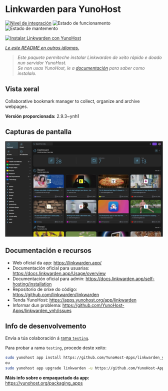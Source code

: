 <!--
NOTA: Este README foi creado automáticamente por <https://github.com/YunoHost/apps/tree/master/tools/readme_generator>
NON debe editarse manualmente.
-->

# Linkwarden para YunoHost

[![Nivel de integración](https://apps.yunohost.org/badge/integration/linkwarden)](https://ci-apps.yunohost.org/ci/apps/linkwarden/)
![Estado de funcionamento](https://apps.yunohost.org/badge/state/linkwarden)
![Estado de mantemento](https://apps.yunohost.org/badge/maintained/linkwarden)

[![Instalar Linkwarden con YunoHost](https://install-app.yunohost.org/install-with-yunohost.svg)](https://install-app.yunohost.org/?app=linkwarden)

*[Le este README en outros idiomas.](./ALL_README.md)*

> *Este paquete permíteche instalar Linkwarden de xeito rápido e doado nun servidor YunoHost.*  
> *Se non usas YunoHost, le a [documentación](https://yunohost.org/install) para saber como instalalo.*

## Vista xeral

Collaborative bookmark manager to collect, organize and archive webpages.


**Versión proporcionada:** 2.9.3~ynh1

## Capturas de pantalla

![Captura de pantalla de Linkwarden](./doc/screenshots/dashboard.jpg)

## Documentación e recursos

- Web oficial da app: <https://linkwarden.app/>
- Documentación oficial para usuarias: <https://docs.linkwarden.app/Usage/overview>
- Documentación oficial para admin: <https://docs.linkwarden.app/self-hosting/installation>
- Repositorio de orixe do código: <https://github.com/linkwarden/linkwarden>
- Tenda YunoHost: <https://apps.yunohost.org/app/linkwarden>
- Informar dun problema: <https://github.com/YunoHost-Apps/linkwarden_ynh/issues>

## Info de desenvolvemento

Envía a túa colaboración á [rama `testing`](https://github.com/YunoHost-Apps/linkwarden_ynh/tree/testing).

Para probar a rama `testing`, procede deste xeito:

```bash
sudo yunohost app install https://github.com/YunoHost-Apps/linkwarden_ynh/tree/testing --debug
ou
sudo yunohost app upgrade linkwarden -u https://github.com/YunoHost-Apps/linkwarden_ynh/tree/testing --debug
```

**Máis info sobre o empaquetado da app:** <https://yunohost.org/packaging_apps>
